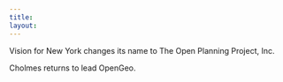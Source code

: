 ```yaml
---
title: 
layout: 
---
```



Vision for New York changes its name to The Open Planning Project, Inc.

Cholmes returns to lead OpenGeo.
